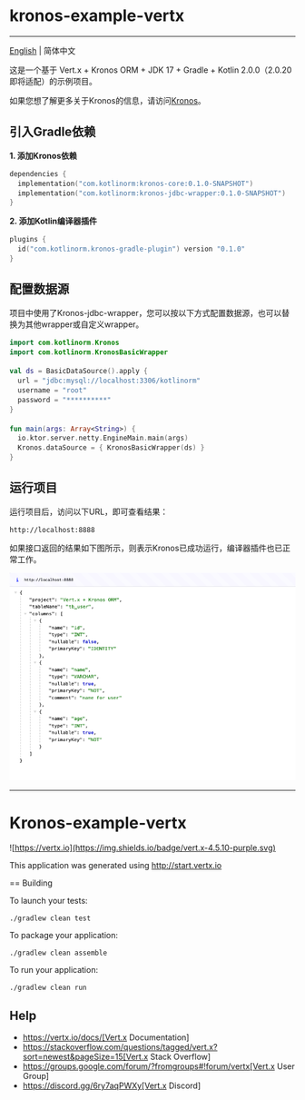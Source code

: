 # kronos-example-vertx

-------------------------

[English](https://github.com/Kronos-orm/kronos-example-vertx/blob/main/README.md) | 简体中文

这是一个基于 Vert.x + Kronos ORM + JDK 17 + Gradle + Kotlin 2.0.0（2.0.20 即将适配）的示例项目。

如果您想了解更多关于Kronos的信息，请访问[Kronos](https://www.kotlinorm.com/)。

## 引入Gradle依赖

**1. 添加Kronos依赖**

```kts
dependencies {
  implementation("com.kotlinorm:kronos-core:0.1.0-SNAPSHOT")
  implementation("com.kotlinorm:kronos-jdbc-wrapper:0.1.0-SNAPSHOT")
}
```

**2. 添加Kotlin编译器插件**

```kts
plugins {
  id("com.kotlinorm.kronos-gradle-plugin") version "0.1.0"
}
```

## 配置数据源

项目中使用了Kronos-jdbc-wrapper，您可以按以下方式配置数据源，也可以替换为其他wrapper或自定义wrapper。

```kotlin
import com.kotlinorm.Kronos
import com.kotlinorm.KronosBasicWrapper

val ds = BasicDataSource().apply {
  url = "jdbc:mysql://localhost:3306/kotlinorm"
  username = "root"
  password = "**********"
}

fun main(args: Array<String>) {
  io.ktor.server.netty.EngineMain.main(args)
  Kronos.dataSource = { KronosBasicWrapper(ds) }
}
```

## 运行项目

运行项目后，访问以下URL，即可查看结果：

```
http://localhost:8888
```

如果接口返回的结果如下图所示，则表示Kronos已成功运行，编译器插件也已正常工作。

![screen](https://github.com/Kronos-orm/kronos-example-vertx/blob/main/screenshot/img.png?raw=true)

----

# Kronos-example-vertx

![https://vertx.io](https://img.shields.io/badge/vert.x-4.5.10-purple.svg)

This application was generated using http://start.vertx.io

== Building

To launch your tests:

```
./gradlew clean test
```

To package your application:

```
./gradlew clean assemble
```

To run your application:

```
./gradlew clean run
```

## Help

* https://vertx.io/docs/[Vert.x Documentation]
* https://stackoverflow.com/questions/tagged/vert.x?sort=newest&pageSize=15[Vert.x Stack Overflow]
* https://groups.google.com/forum/?fromgroups#!forum/vertx[Vert.x User Group]
* https://discord.gg/6ry7aqPWXy[Vert.x Discord]


